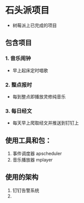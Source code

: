 # 石头派项目
- 树莓派上已完成的项目
## 包含项目
### 1. 音乐闹钟

- 早上起床定时唱歌

### 2. 整点报时

- 每到整点即播放灵修纯音乐

### 3. 每日经文

- 每天早上爬取经文并推送到钉钉上

## 使用工具和包：
1. 事件调度器 apscheduler
2. 音乐播放器 mplayer

## 使用的架构

1. 钉钉告警系统
2. 

